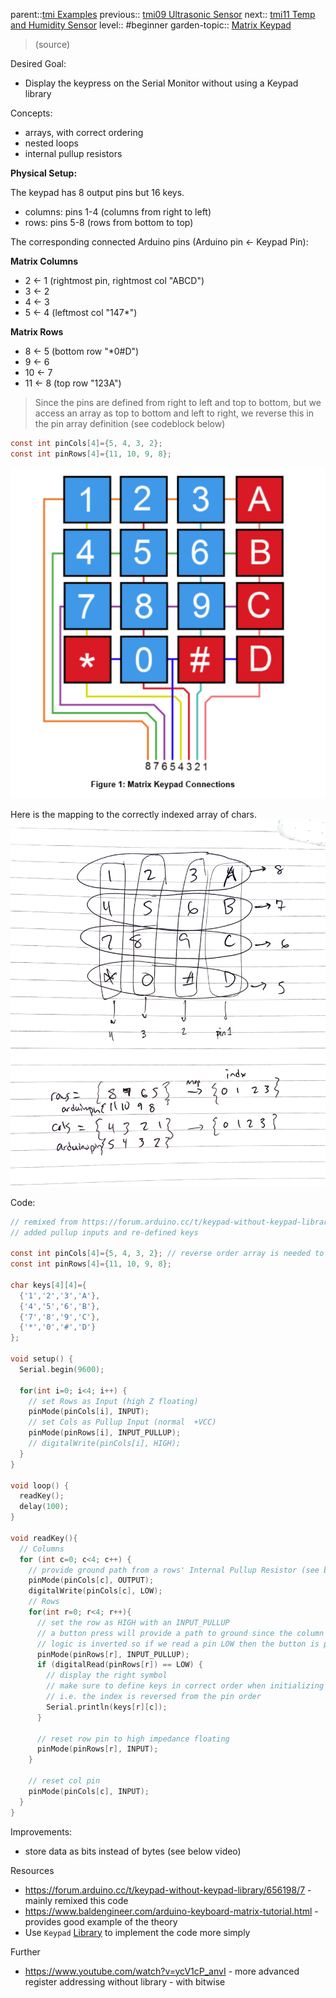parent::[tmi Examples](tmi%20Examples.md)
previous:: [tmi09 Ultrasonic Sensor](tmi09%20Ultrasonic%20Sensor.md)
next:: [tmi11 Temp and Humidity Sensor](tmi11%20Temp%20and%20Humidity%20Sensor.md)
level:: #beginner
garden-topic:: [Matrix Keypad](../../Matrix%20Keypad.md)

>  (source)

Desired Goal:
- Display the keypress on the Serial Monitor without using a Keypad library

Concepts:
- arrays, with correct ordering
- nested loops
- internal pullup resistors

**Physical Setup:**

The keypad has 8 output pins but 16 keys.
- columns:  pins 1-4 (columns from right to left)
- rows: pins 5-8 (rows from bottom to top)

The corresponding connected Arduino pins (Arduino pin <-  Keypad Pin):

**Matrix Columns**
- 2 <- 1 (rightmost pin, rightmost col "ABCD")
- 3 <- 2 
- 4 <- 3
- 5 <- 4 (leftmost col "147\*")

**Matrix Rows**
- 8 <- 5 (bottom row "\*0#D")
- 9 <- 6
- 10 <- 7
- 11 <- 8 (top row "123A")

> Since the pins are defined from right to left and top to bottom, but we access an array as top to bottom and left to right, we reverse this in the pin array definition (see codeblock below)

```c 
const int pinCols[4]={5, 4, 3, 2}; 
const int pinRows[4]={11, 10, 9, 8};
```

![Pasted image 20221010232424](attachments/Pasted%20image%2020221010232424.png)

Here is the mapping to the correctly indexed array of chars. 
![IMG_7355](tmi%20attachments/IMG_7355.jpg)

Code:

``` c
// remixed from https://forum.arduino.cc/t/keypad-without-keypad-library/656198/7
// added pullup inputs and re-defined keys

const int pinCols[4]={5, 4, 3, 2}; // reverse order array is needed to access and print correctly
const int pinRows[4]={11, 10, 9, 8};

char keys[4][4]={
  {'1','2','3','A'},
  {'4','5','6','B'},
  {'7','8','9','C'},
  {'*','0','#','D'}
};

void setup() {
  Serial.begin(9600);
  
  for(int i=0; i<4; i++) {
    // set Rows as Input (high Z floating)
    pinMode(pinCols[i], INPUT);
    // set Cols as Pullup Input (normal  +VCC)
    pinMode(pinRows[i], INPUT_PULLUP);
    // digitalWrite(pinCols[i], HIGH);
  }
}

void loop() {
  readKey();
  delay(100);
}

void readKey(){
  // Columns 
  for (int c=0; c<4; c++) {
    // provide ground path from a rows' Internal Pullup Resistor (see below)
    pinMode(pinCols[c], OUTPUT);
    digitalWrite(pinCols[c], LOW);
    // Rows 
    for(int r=0; r<4; r++){
      // set the row as HIGH with an INPUT_PULLUP 
      // a button press will provide a path to ground since the column pin is set LOW
      // logic is inverted so if we read a pin LOW then the button is pressed
      pinMode(pinRows[r], INPUT_PULLUP);
      if (digitalRead(pinRows[r]) == LOW) { 
        // display the right symbol
        // make sure to define keys in correct order when initializing
        // i.e. the index is reversed from the pin order
        Serial.println(keys[r][c]); 
      }

      // reset row pin to high impedance floating
      pinMode(pinRows[r], INPUT); 
    }

    // reset col pin
    pinMode(pinCols[c], INPUT); 
  }
}
```

Improvements:
- store data as bits instead of bytes (see below video)

Resources
- https://forum.arduino.cc/t/keypad-without-keypad-library/656198/7 - mainly remixed this code
- https://www.baldengineer.com/arduino-keyboard-matrix-tutorial.html - provides good example of the theory
- Use `Keypad` [Library](https://www.arduino.cc/reference/en/libraries/keypad/) to implement the code more simply 

Further
- https://www.youtube.com/watch?v=ycV1cP_anvI - more advanced register addressing without library - with bitwise